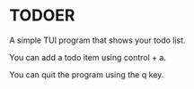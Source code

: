 # TODOER

A simple TUI program that shows your todo list.

You can add a todo item using control + a.

You can quit the program using the q key.
